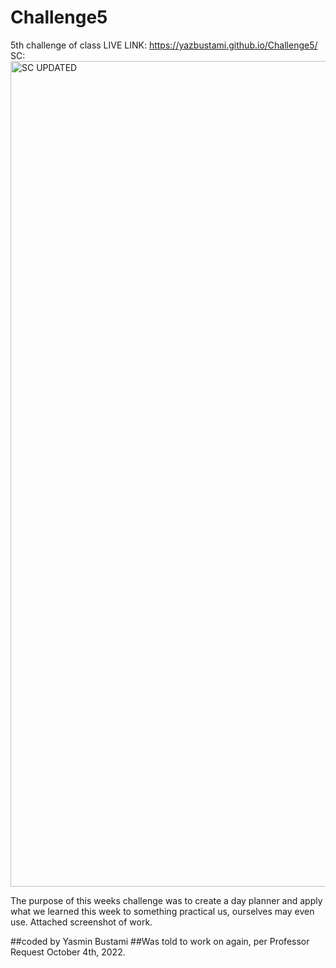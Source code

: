 # Challenge5
5th challenge of class
LIVE LINK:  https://yazbustami.github.io/Challenge5/
SC: <img width="1321" alt="SC UPDATED" src="https://user-images.githubusercontent.com/111784041/194217466-d9bb5212-9c78-469d-97a5-4275f452c1ee.png">

The purpose of this weeks challenge was to create a day planner and apply what we learned this week to something practical us, ourselves may even use. Attached screenshot of work.

##coded by Yasmin Bustami
##Was told to work on again, per Professor Request October 4th, 2022.